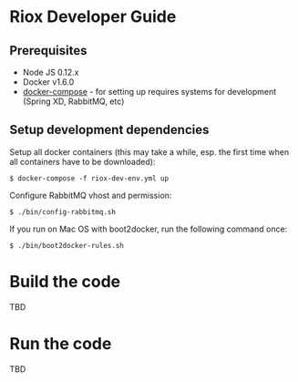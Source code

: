 # Riox Developer Guide


## Prerequisites

* Node JS 0.12.x
* Docker v1.6.0
* [docker-compose](https://docs.docker.com/compose/install/) - for setting up requires systems for development 
  (Spring XD, RabbitMQ, etc)
   
   

## Setup development dependencies


Setup all docker containers (this may take a while, esp. the first time when all containers have to be downloaded):
```
$ docker-compose -f riox-dev-env.yml up 
```

Configure RabbitMQ vhost and permission:

```
$ ./bin/config-rabbitmq.sh 
```


If you run on Mac OS with boot2docker, run the following command once:

```
$ ./bin/boot2docker-rules.sh
```


# Build the code

TBD

# Run the code

TBD
 



